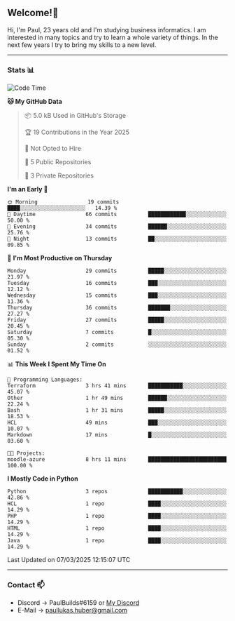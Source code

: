 ## Welcome!👋

Hi, I'm Paul, 23 years old and I'm studying business informatics. I am interested in many topics and try to learn a whole variety of things. In the next few years I try to bring my skills to a new level.

---
### Stats 📊

<!--START_SECTION:waka-->
![Code Time](http://img.shields.io/badge/Code%20Time-96%20hrs%2016%20mins-blue)

**🐱 My GitHub Data** 

> 📦 5.0 kB Used in GitHub's Storage 
 > 
> 🏆 19 Contributions in the Year 2025
 > 
> 🚫 Not Opted to Hire
 > 
> 📜 5 Public Repositories 
 > 
> 🔑 3 Private Repositories 
 > 
**I'm an Early 🐤** 

```text
🌞 Morning                19 commits          ████░░░░░░░░░░░░░░░░░░░░░   14.39 % 
🌆 Daytime                66 commits          ████████████░░░░░░░░░░░░░   50.00 % 
🌃 Evening                34 commits          ██████░░░░░░░░░░░░░░░░░░░   25.76 % 
🌙 Night                  13 commits          ██░░░░░░░░░░░░░░░░░░░░░░░   09.85 % 
```
📅 **I'm Most Productive on Thursday** 

```text
Monday                   29 commits          █████░░░░░░░░░░░░░░░░░░░░   21.97 % 
Tuesday                  16 commits          ███░░░░░░░░░░░░░░░░░░░░░░   12.12 % 
Wednesday                15 commits          ███░░░░░░░░░░░░░░░░░░░░░░   11.36 % 
Thursday                 36 commits          ███████░░░░░░░░░░░░░░░░░░   27.27 % 
Friday                   27 commits          █████░░░░░░░░░░░░░░░░░░░░   20.45 % 
Saturday                 7 commits           █░░░░░░░░░░░░░░░░░░░░░░░░   05.30 % 
Sunday                   2 commits           ░░░░░░░░░░░░░░░░░░░░░░░░░   01.52 % 
```


📊 **This Week I Spent My Time On** 

```text
💬 Programming Languages: 
Terraform                3 hrs 41 mins       ███████████░░░░░░░░░░░░░░   45.07 % 
Other                    1 hr 49 mins        ██████░░░░░░░░░░░░░░░░░░░   22.24 % 
Bash                     1 hr 31 mins        █████░░░░░░░░░░░░░░░░░░░░   18.53 % 
HCL                      49 mins             ███░░░░░░░░░░░░░░░░░░░░░░   10.07 % 
Markdown                 17 mins             █░░░░░░░░░░░░░░░░░░░░░░░░   03.60 % 

🐱‍💻 Projects: 
moodle-azure             8 hrs 11 mins       █████████████████████████   100.00 % 
```

**I Mostly Code in Python** 

```text
Python                   3 repos             ███████████░░░░░░░░░░░░░░   42.86 % 
HCL                      1 repo              ████░░░░░░░░░░░░░░░░░░░░░   14.29 % 
PHP                      1 repo              ████░░░░░░░░░░░░░░░░░░░░░   14.29 % 
HTML                     1 repo              ████░░░░░░░░░░░░░░░░░░░░░   14.29 % 
Java                     1 repo              ████░░░░░░░░░░░░░░░░░░░░░   14.29 % 
```




 Last Updated on 07/03/2025 12:15:07 UTC
<!--END_SECTION:waka-->

---
### Contact 📫

* Discord -> PaulBuilds#6159 or [My Discord](https://discord.gg/7kq6UnB)
* E-Mail -> paullukas.huber@gmail.com
